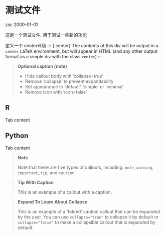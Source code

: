 测试文件
================
zsc
2000-01-01

这是一个测试文件, 用于测试一些新的功能

定义一个 center环境 ::: {.center} The contents of this div will be
output in a `center` LaTeX environment, but will appear in HTML (and any
other output format as a simple div with the class `center`) :::

<div>

> **Optional caption (note)**
>
> - Hide callout body with ‘collapse=true’
> - Remove ‘collapse’ to prevent expandability
> - Set appearance to ‘default’, ‘simple’ or ‘minimal’
> - Remove icon with ‘icon=false’

</div>

<div class="panel-tabset" group="language">

## R

Tab content

## Python

Tab content

</div>

<div>

> **Note**
>
> Note that there are five types of callouts, including: `note`,
> `warning`, `important`, `tip`, and `caution`.

</div>

<div>

> **Tip With Caption**
>
> This is an example of a callout with a caption.

</div>

<div>

> **Expand To Learn About Collapse**
>
> This is an example of a ‘folded’ caution callout that can be expanded
> by the user. You can use `collapse="true"` to collapse it by default
> or `collapse="false"` to make a collapsible callout that is expanded
> by default.

</div>
